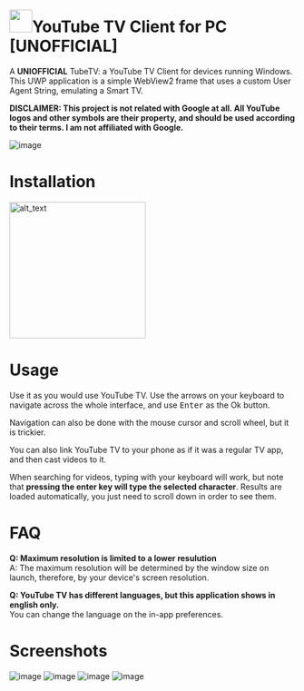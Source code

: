 # <img src="https://raw.githubusercontent.com/marticliment/YouTube-TV-Client/main/Assets/StoreLogo.png" height="40">YouTube TV Client for PC [UNOFFICIAL]
A **UNIOFFICIAL** TubeTV: a YouTube TV Client for devices running Windows.
This UWP application is a simple WebView2 frame that uses a custom User Agent String, emulating a Smart TV.

**DISCLAIMER: This project is not related with Google at all. All YouTube logos and other symbols are their property, and should be used according to their terms. I am not affiliated with Google.**

![image](https://github.com/marticliment/Youtube-TV-Client/assets/53119851/76d179b3-c5cf-4aca-b217-88de48122e13)

# Installation

[<img alt="alt_text" width="240px" src="https://upload.wikimedia.org/wikipedia/commons/f/f7/Get_it_from_Microsoft_Badge.svg" href=""/>](https://apps.microsoft.com/store/detail/tubetv-tv-client-for-yt/9N8M9J4T2XVW)
<br>

# Usage
Use it as you would use YouTube TV. Use the arrows on your keyboard to navigate across the whole interface, and use <kbd>Enter</kbd> as the Ok button.

Navigation can also be done with the mouse cursor and scroll wheel, but it is trickier.

You can also link YouTube TV to your phone as if it was a regular TV app, and then cast videos to it.

When searching for videos, typing with your keyboard will work, but note that **pressing the enter key will type the selected character**. Results are loaded automatically, you just need to scroll down in order to see them.

# FAQ
**Q: Maximum resolution is limited to a lower resulution**<br>
A: The maximum resolution will be determined by the window size on launch, therefore, by your device's screen resolution.

**Q: YouTube TV has different languages, but this application shows in english only.**<br>
You can change the language on the in-app preferences.

# Screenshots
![image](https://store-images.s-microsoft.com/image/apps.7965.14046630558528880.fefadf9c-4a92-40c2-81ad-e464a1a4ee67.c0328ec6-5d0a-407e-9938-937d2f0fd0f8?h=768)
![image](https://store-images.s-microsoft.com/image/apps.46083.14046630558528880.fefadf9c-4a92-40c2-81ad-e464a1a4ee67.d5075204-582e-4908-9f51-9974e7a2e254?h=768)
![image](https://store-images.s-microsoft.com/image/apps.9493.14046630558528880.fefadf9c-4a92-40c2-81ad-e464a1a4ee67.460bbcd3-6944-4b89-892c-673ff64b67e1?h=768)
![image](https://store-images.s-microsoft.com/image/apps.3944.14046630558528880.fefadf9c-4a92-40c2-81ad-e464a1a4ee67.1885686a-cbe7-4d47-ac02-c7b6c886fe9f?h=768)
